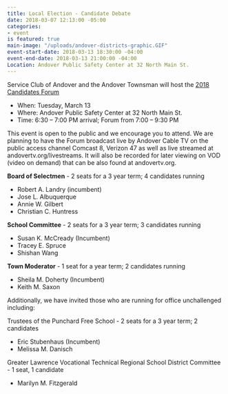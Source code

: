 ```yaml
---
title: Local Election - Candidate Debate
date: 2018-03-07 12:13:00 -05:00
categories:
- event
is featured: true
main-image: "/uploads/andover-districts-graphic.GIF"
event-start-date: 2018-03-13 18:30:00 -04:00
event-end-date: 2018-03-13 21:00:00 -04:00
Location: Andover Public Safety Center at 32 North Main St.
---
```


Service Club of Andover and the Andover Townsman will host the [2018 Candidates Forum](http://bit.ly/2trRAt4)
* When: Tuesday, March 13
* Where: Andover Public Safety Center at 32 North Main St.
* Time: 6:30 – 7:00 PM arrival; Forum from 7:00 – 9:30 PM

This event is open to the public and we encourage you to attend.  We are planning to have the Forum broadcast live by Andover Cable TV on the public access channel Comcast 8, Verizon 47 as well as live streamed at andovertv.org/livestreams.  It will also be recorded for later viewing on VOD (video on demand) that can be also found at andovertv.org. 

**Board of Selectmen** - 2 seats for a 3 year term; 4 candidates running 
* Robert A. Landry (incumbent) 
* Jose L. Albuquerque
* Annie W. Gilbert
* Christian C. Huntress

**School Committee** - 2 seats for a 3 year term; 
3 candidates running 
* Susan K. McCready (Incumbent)
* Tracey E. Spruce
* Shishan Wang

**Town Moderator** - 1 seat for a year term; 
2 candidates running  
* Sheila M. Doherty (Incumbent)
* Keith M. Saxon

Additionally, we have invited those who are running for office unchallenged including: 

Trustees of the Punchard Free School - 2 seats for a 3 year term; 2 candidates
* Eric Stubenhaus (Incumbent)
* Melissa M. Danisch

Greater Lawrence Vocational Technical Regional School District Committee - 1 seat, 1 candidate
* Marilyn M. Fitzgerald